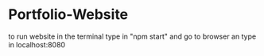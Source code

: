 # Portfolio-Website
to run website in the terminal type in "npm start"
and go to browser an type in  localhost:8080
